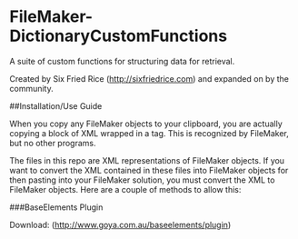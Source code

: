 FileMaker-DictionaryCustomFunctions
===================================

A suite of custom functions for structuring data for retrieval.  

Created by Six Fried Rice (http://sixfriedrice.com) and expanded on by the community.

##Installation/Use Guide

When you copy any FileMaker objects to your clipboard, you are actually copying a block of XML wrapped in a <fmxmlsnippet></fmxmlsnippet> tag.  This is recognized by FileMaker, but no other programs.

The files in this repo are XML representations of FileMaker objects.  If you want to convert the XML contained in these files into FileMaker objects for then pasting into your FileMaker solution, you must convert the XML to FileMaker objects.  Here are a couple of methods to allow this:

###BaseElements Plugin

Download: (http://www.goya.com.au/baseelements/plugin)

